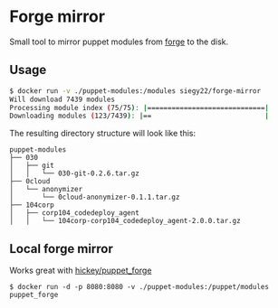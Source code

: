 # Forge mirror

Small tool to mirror puppet modules from [forge](https://forge.puppet.com/) to the disk.

## Usage

```bash
$ docker run -v ./puppet-modules:/modules siegy22/forge-mirror
Will download 7439 modules
Processing module index (75/75): |=============================|
Downloading modules (123/7439): |==                            |
```


The resulting directory structure will look like this:

```
puppet-modules
├── 030
│   ├── git
│   │   └── 030-git-0.2.6.tar.gz
├── 0cloud
│   └── anonymizer
│       └── 0cloud-anonymizer-0.1.1.tar.gz
├── 104corp
│   ├── corp104_codedeploy_agent
│   │   └── 104corp-corp104_codedeploy_agent-2.0.0.tar.gz
```

## Local forge mirror

Works great with [hickey/puppet_forge](https://hub.docker.com/r/hickey/puppet_forge)

```
$ docker run -d -p 8080:8080 -v ./puppet-modules:/puppet/modules puppet_forge
```
